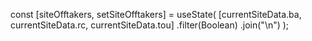 const [siteOfftakers, setSiteOfftakers] = useState(
    [currentSiteData.ba, currentSiteData.rc, currentSiteData.tou]
      .filter(Boolean)
      .join("\n")
  );
